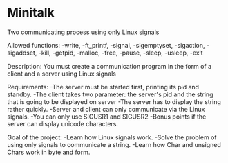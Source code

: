 # Minitalk
Two communicating process using only Linux signals

Allowed functions:
	-write,
	-ft_printf,
	-signal,
	-sigemptyset,
	-sigaction,
	-sigaddset,
	-kill,
	-getpid,
	-malloc,
	-free,
	-pause,
	-sleep,
	-usleep,
	-exit

Description:
	You must create a communication program in the form of a client and a server using Linux signals

Requirements:
	-The server must be started first, printing its pid and standby.
	-The client takes two parameter: the server's pid and the string that is going to be displayed on server
	-The server has to display the string rather quickly.
	-Server and client can only communicate via the Linux signals.
	-You can only use SIGUSR1 and SIGUSR2
	-Bonus points if the server can display unicode characters.

Goal of the project:
	-Learn how Linux signals work.
	-Solve the problem of using only signals to communicate a string.
	-Learn how Char and unsigned Chars work in byte and form.
